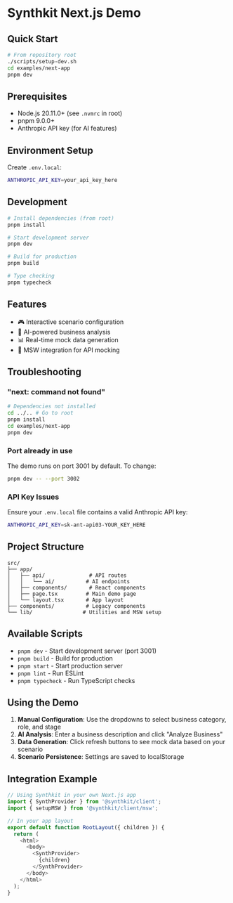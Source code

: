 # Synthkit Next.js Demo

## Quick Start

```bash
# From repository root
./scripts/setup-dev.sh
cd examples/next-app
pnpm dev
```

## Prerequisites

- Node.js 20.11.0+ (see `.nvmrc` in root)
- pnpm 9.0.0+
- Anthropic API key (for AI features)

## Environment Setup

Create `.env.local`:
```bash
ANTHROPIC_API_KEY=your_api_key_here
```

## Development

```bash
# Install dependencies (from root)
pnpm install

# Start development server
pnpm dev

# Build for production
pnpm build

# Type checking
pnpm typecheck
```

## Features

- 🎮 Interactive scenario configuration
- 🤖 AI-powered business analysis
- 📊 Real-time mock data generation
- 🔄 MSW integration for API mocking

## Troubleshooting

### "next: command not found"
```bash
# Dependencies not installed
cd ../.. # Go to root
pnpm install
cd examples/next-app
pnpm dev
```

### Port already in use
The demo runs on port 3001 by default. To change:
```bash
pnpm dev -- --port 3002
```

### API Key Issues
Ensure your `.env.local` file contains a valid Anthropic API key:
```bash
ANTHROPIC_API_KEY=sk-ant-api03-YOUR_KEY_HERE
```

## Project Structure

```
src/
├── app/
│   ├── api/              # API routes
│   │   └── ai/          # AI endpoints
│   ├── components/       # React components
│   ├── page.tsx         # Main demo page
│   └── layout.tsx       # App layout
├── components/          # Legacy components
└── lib/                # Utilities and MSW setup
```

## Available Scripts

- `pnpm dev` - Start development server (port 3001)
- `pnpm build` - Build for production
- `pnpm start` - Start production server
- `pnpm lint` - Run ESLint
- `pnpm typecheck` - Run TypeScript checks

## Using the Demo

1. **Manual Configuration**: Use the dropdowns to select business category, role, and stage
2. **AI Analysis**: Enter a business description and click "Analyze Business"
3. **Data Generation**: Click refresh buttons to see mock data based on your scenario
4. **Scenario Persistence**: Settings are saved to localStorage

## Integration Example

```typescript
// Using Synthkit in your own Next.js app
import { SynthProvider } from '@synthkit/client';
import { setupMSW } from '@synthkit/client/msw';

// In your app layout
export default function RootLayout({ children }) {
  return (
    <html>
      <body>
        <SynthProvider>
          {children}
        </SynthProvider>
      </body>
    </html>
  );
}
```